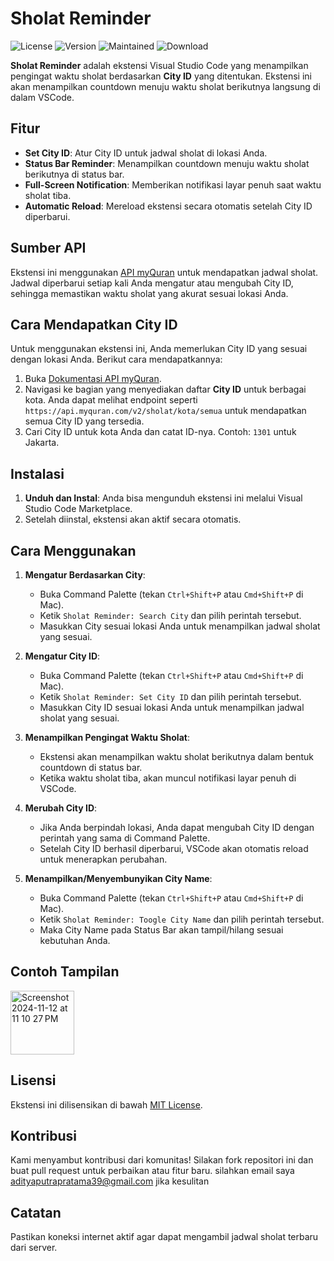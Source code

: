 # Sholat Reminder

![License](https://img.shields.io/badge/license-MIT-blue.svg)
![Version](https://img.shields.io/badge/version-1.0.12-brightgreen.svg)
![Maintained](https://img.shields.io/badge/maintained-yes-green.svg)
![Download](https://img.shields.io/visual-studio-marketplace/d/AdityaPutraPratama.sholat-reminder)

**Sholat Reminder** adalah ekstensi Visual Studio Code yang menampilkan pengingat waktu sholat berdasarkan **City ID** yang ditentukan. Ekstensi ini akan menampilkan countdown menuju waktu sholat berikutnya langsung di dalam VSCode.

## Fitur

- **Set City ID**: Atur City ID untuk jadwal sholat di lokasi Anda.
- **Status Bar Reminder**: Menampilkan countdown menuju waktu sholat berikutnya di status bar.
- **Full-Screen Notification**: Memberikan notifikasi layar penuh saat waktu sholat tiba.
- **Automatic Reload**: Mereload ekstensi secara otomatis setelah City ID diperbarui.

## Sumber API

Ekstensi ini menggunakan [API myQuran](https://api.myquran.com/) untuk mendapatkan jadwal sholat. Jadwal diperbarui setiap kali Anda mengatur atau mengubah City ID, sehingga memastikan waktu sholat yang akurat sesuai lokasi Anda.

## Cara Mendapatkan City ID

Untuk menggunakan ekstensi ini, Anda memerlukan City ID yang sesuai dengan lokasi Anda. Berikut cara mendapatkannya:

1. Buka [Dokumentasi API myQuran](https://api.myquran.com/).
2. Navigasi ke bagian yang menyediakan daftar **City ID** untuk berbagai kota. Anda dapat melihat endpoint seperti `https://api.myquran.com/v2/sholat/kota/semua` untuk mendapatkan semua City ID yang tersedia.
3. Cari City ID untuk kota Anda dan catat ID-nya. Contoh: `1301` untuk Jakarta.

## Instalasi

1. **Unduh dan Instal**: Anda bisa mengunduh ekstensi ini melalui Visual Studio Code Marketplace.
2. Setelah diinstal, ekstensi akan aktif secara otomatis.

## Cara Menggunakan

1. **Mengatur Berdasarkan City**:

   - Buka Command Palette (tekan `Ctrl+Shift+P` atau `Cmd+Shift+P` di Mac).
   - Ketik `Sholat Reminder: Search City` dan pilih perintah tersebut.
   - Masukkan City sesuai lokasi Anda untuk menampilkan jadwal sholat yang sesuai.

2. **Mengatur City ID**:

   - Buka Command Palette (tekan `Ctrl+Shift+P` atau `Cmd+Shift+P` di Mac).
   - Ketik `Sholat Reminder: Set City ID` dan pilih perintah tersebut.
   - Masukkan City ID sesuai lokasi Anda untuk menampilkan jadwal sholat yang sesuai.

3. **Menampilkan Pengingat Waktu Sholat**:

   - Ekstensi akan menampilkan waktu sholat berikutnya dalam bentuk countdown di status bar.
   - Ketika waktu sholat tiba, akan muncul notifikasi layar penuh di VSCode.

4. **Merubah City ID**:

   - Jika Anda berpindah lokasi, Anda dapat mengubah City ID dengan perintah yang sama di Command Palette.
   - Setelah City ID berhasil diperbarui, VSCode akan otomatis reload untuk menerapkan perubahan.

5. **Menampilkan/Menyembunyikan City Name**:
   - Buka Command Palette (tekan `Ctrl+Shift+P` atau `Cmd+Shift+P` di Mac).
   - Ketik `Sholat Reminder: Toogle City Name` dan pilih perintah tersebut.
   - Maka City Name pada Status Bar akan tampil/hilang sesuai kebutuhan Anda.

## Contoh Tampilan

<img width="102" alt="Screenshot 2024-11-12 at 11 10 27 PM" src="https://github.com/user-attachments/assets/cdcca550-837a-4e8f-8bc6-62ed56468e68">

## Lisensi

Ekstensi ini dilisensikan di bawah [MIT License](LICENSE.md).

## Kontribusi

Kami menyambut kontribusi dari komunitas! Silakan fork repositori ini dan buat pull request untuk perbaikan atau fitur baru.
silahkan email saya adityaputrapratama39@gmail.com jika kesulitan

## Catatan

Pastikan koneksi internet aktif agar dapat mengambil jadwal sholat terbaru dari server.
